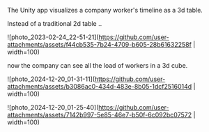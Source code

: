 The Unity app visualizes a company worker's timeline as a 3d table.

Instead of a traditional 2d table ..

![photo_2023-02-24_22-51-21](https://github.com/user-attachments/assets/f44cb535-7b24-4709-b605-28b61632258f | width=100)

now the company can see all the load of workers in a 3d cube.

![photo_2024-12-20_01-31-11](https://github.com/user-attachments/assets/b3086ac0-434d-483e-8b05-1dcf2516014d | width=100)

![photo_2024-12-20_01-25-40](https://github.com/user-attachments/assets/7142b997-5e85-46e7-b50f-6c092bc07572 | width=100)
